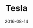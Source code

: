---
layout: site
title: "Tesla"
date: 2016-08-14
categories: [transportation]
version: 1.2.7
major: 1
minor: 2
patch: 7
slug: tesla
link: https://www.tesla.com/findus
permalink: /sites/:slug
---